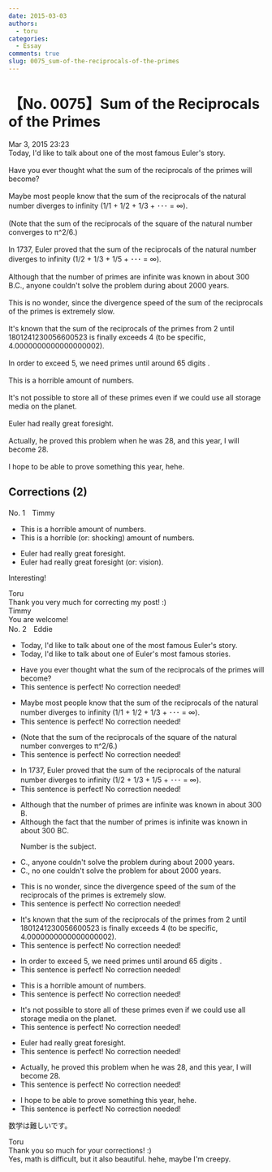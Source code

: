 ```yaml
---
date: 2015-03-03
authors:
  - toru
categories:
  - Essay
comments: true
slug: 0075_sum-of-the-reciprocals-of-the-primes
---
```


# 【No. 0075】Sum of the Reciprocals of the Primes
<div class="date">Mar 3, 2015 23:23</div>
<div id="post"><div id="body_show_ori">
Today, I'd like to talk about one of the most famous Euler's story.<br/><br/>Have you ever thought what the sum of the reciprocals of the primes will become?<br/><br/>Maybe most people know that the sum of the reciprocals of the natural number diverges to infinity (1/1 + 1/2 + 1/3 + ･･･ = ∞). <br/><br/>(Note that the sum of the reciprocals of the square of the natural number converges to π^2/6.)<br/><br/>In 1737, Euler proved that the sum of the reciprocals of the natural number diverges to infinity (1/2 + 1/3 + 1/5 + ･･･ = ∞).<br/><br/>Although that the number of primes are infinite was known in about 300 B.C., anyone couldn't solve the problem during about 2000 years.<br/><br/>This is no wonder, since the divergence speed of the sum of the reciprocals of the primes is extremely slow.<br/><br/>It's known that the sum of the reciprocals of the primes from 2 until 1801241230056600523 is finally exceeds 4 (to be specific, 4.0000000000000000002).<br/><br/>In order to exceed 5, we need primes until around 65 digits .<br/><br/>This is a horrible amount of numbers.<br/><br/>It's not possible to store all of these primes even if we could use all storage media on the planet.<br/><br/>Euler had really great foresight.<br/><br/>Actually, he proved this problem when he was 28, and this year, I will become 28.<br/><br/>I hope to be able to prove something this year, hehe.
</div></div>

<!-- more -->


## Corrections (2)
<div id="block"><div class="first_name"> No. 1　<span class="just_name">Timmy</span></div><div id="block2">
<ul class="correction_field">
<li class="incorrect">This is a horrible amount of numbers.</li>
<li class="corrected correct">
This is a horrible (or: <span class="f_blue">shocking</span>) amount of numbers.
</li>
</ul>
<ul class="correction_field">
<li class="incorrect">Euler had really great foresight.</li>
<li class="corrected correct">
Euler had really great foresight (or: <span class="f_blue">vision</span>).
</li>
</ul>
<p class="comment_small">
 Interesting!
</p>

</div><div class="name"><span class="just_name">Toru</span><br>
Thank you very much for correcting my post! :)
</div>
<div class="name"><span class="just_name">Timmy</span><br>
You are welcome!
</div>
</div>
<div id="block"><div class="first_name"> No. 2　<span class="just_name">Eddie</span></div><div id="block2">
<ul class="correction_field">
<li class="incorrect">Today, I'd like to talk about one of the most famous Euler's story.</li>
<li class="corrected correct">
Today, I'd like to talk about one of Euler's most famous stor<span class="f_red">ies</span>.
</li>
</ul>
<ul class="correction_field">
<li class="incorrect">Have you ever thought what the sum of the reciprocals of the primes will become?</li>
<li class="corrected perfect">This sentence is perfect! No correction needed!</li>
</ul>
<ul class="correction_field">
<li class="incorrect">Maybe most people know that the sum of the reciprocals of the natural number diverges to infinity (1/1 + 1/2 + 1/3 + ･･･ = ∞).</li>
<li class="corrected perfect">This sentence is perfect! No correction needed!</li>
</ul>
<ul class="correction_field">
<li class="incorrect">(Note that the sum of the reciprocals of the square of the natural number converges to π^2/6.)</li>
<li class="corrected perfect">This sentence is perfect! No correction needed!</li>
</ul>
<ul class="correction_field">
<li class="incorrect">In 1737, Euler proved that the sum of the reciprocals of the natural number diverges to infinity (1/2 + 1/3 + 1/5 + ･･･ = ∞).</li>
<li class="corrected perfect">This sentence is perfect! No correction needed!</li>
</ul>
<ul class="correction_field">
<li class="incorrect">Although that the number of primes are infinite was known in about 300 B.</li>
<li class="corrected correct">
Although <span class="f_red">the fact</span> that the number of primes <span class="f_blue">is </span>infinite was known in about 300 B<span class="f_blue">C</span>.
<p class="correction_comment">Number is the subject.</p>
</li>
</ul>
<ul class="correction_field">
<li class="incorrect">C., anyone couldn't solve the problem during about 2000 years.</li>
<li class="corrected correct">
C., <span class="f_blue">no </span>one could<span class="sline">n't</span> solve the problem <span class="f_red">for</span> about 2000 years.
</li>
</ul>
<ul class="correction_field">
<li class="incorrect">This is no wonder, since the divergence speed of the sum of the reciprocals of the primes is extremely slow.</li>
<li class="corrected perfect">This sentence is perfect! No correction needed!</li>
</ul>
<ul class="correction_field">
<li class="incorrect">It's known that the sum of the reciprocals of the primes from 2 until 1801241230056600523 is finally exceeds 4 (to be specific, 4.0000000000000000002).</li>
<li class="corrected perfect">This sentence is perfect! No correction needed!</li>
</ul>
<ul class="correction_field">
<li class="incorrect">In order to exceed 5, we need primes until around 65 digits .</li>
<li class="corrected perfect">This sentence is perfect! No correction needed!</li>
</ul>
<ul class="correction_field">
<li class="incorrect">This is a horrible amount of numbers.</li>
<li class="corrected perfect">This sentence is perfect! No correction needed!</li>
</ul>
<ul class="correction_field">
<li class="incorrect">It's not possible to store all of these primes even if we could use all storage media on the planet.</li>
<li class="corrected perfect">This sentence is perfect! No correction needed!</li>
</ul>
<ul class="correction_field">
<li class="incorrect">Euler had really great foresight.</li>
<li class="corrected perfect">This sentence is perfect! No correction needed!</li>
</ul>
<ul class="correction_field">
<li class="incorrect">Actually, he proved this problem when he was 28, and this year, I will become 28.</li>
<li class="corrected perfect">This sentence is perfect! No correction needed!</li>
</ul>
<ul class="correction_field">
<li class="incorrect">I hope to be able to prove something this year, hehe.</li>
<li class="corrected perfect">This sentence is perfect! No correction needed!</li>
</ul>
<p class="comment_small">
 数学は難しいです。
</p>

</div><div class="name"><span class="just_name">Toru</span><br>
Thank you so much for your corrections! :)<br/>Yes, math is difficult, but it also beautiful. hehe, maybe I'm creepy.
</div>
</div>
